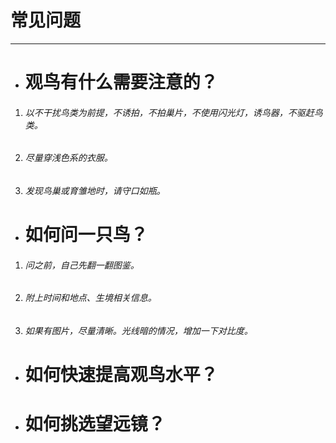 # 常见问题

---

* # 观鸟有什么需要注意的？

1. ###### 以不干扰鸟类为前提，不诱拍，不拍巢片，不使用闪光灯，诱鸟器，不驱赶鸟类。
2. ###### 尽量穿浅色系的衣服。
3. ###### 发现鸟巢或育雏地时，请守口如瓶。

* # 如何问一只鸟？

1. ###### 问之前，自己先翻一翻图鉴。
2. ###### 附上时间和地点、生境相关信息。
3. ###### 如果有图片，尽量清晰。光线暗的情况，增加一下对比度。

* # 如何快速提高观鸟水平？
* # 如何挑选望远镜？

  # 



